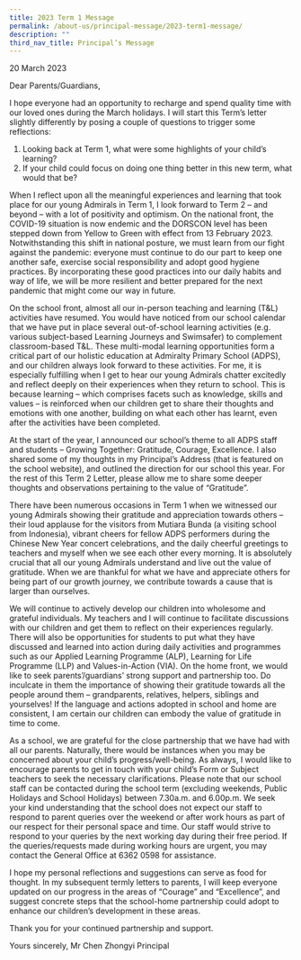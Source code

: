 ```yaml
---
title: 2023 Term 1 Message
permalink: /about-us/principal-message/2023-term1-message/
description: ""
third_nav_title: Principal’s Message
---
```

20 March 2023 

Dear Parents/Guardians,

I hope everyone had an opportunity to recharge and spend quality time with our loved ones during the March holidays. I will start this Term’s letter slightly differently by posing a couple of questions to trigger some reflections: 

1. Looking back at Term 1, what were some highlights of your child’s learning? 
2. If your child could focus on doing one thing better in this new term, what would that be?

When I reflect upon all the meaningful experiences and learning that took place for our young Admirals in Term 1, I look forward to Term 2 – and beyond – with a lot of positivity and optimism. On the national front, the COVID-19 situation is now endemic and the DORSCON level has been stepped down from Yellow to Green with effect from 13 February 2023. Notwithstanding this shift in national posture, we must learn from our fight against the pandemic: everyone must continue to do our part to keep one another safe, exercise social responsibility and adopt good hygiene practices. By incorporating these good practices into our daily habits and way of life, we will be more resilient and better prepared for the next pandemic that might come our way in future. 

On the school front, almost all our in-person teaching and learning (T&L) activities have resumed. You would have noticed from our school calendar that we have put in place several out-of-school learning activities (e.g. various subject-based Learning Journeys and Swimsafer) to complement classroom-based T&L. These multi-modal learning opportunities form a critical part of our holistic education at Admiralty Primary School (ADPS), and our children always look forward to these activities. For me, it is especially fulfilling when I get to hear our young Admirals chatter excitedly and reflect deeply on their experiences when they return to school. This is because learning – which comprises facets such as knowledge, skills and values – is reinforced when our children get to share their thoughts and emotions with one another, building on what each other has learnt, even after the activities have been completed. 

At the start of the year, I announced our school’s theme to all ADPS staff and students – Growing Together: Gratitude, Courage, Excellence.  I also shared some of my thoughts in my Principal’s Address (that is featured on the school website), and outlined the direction for our school this year. For the rest of this Term 2 Letter, please allow me to share some deeper thoughts and observations pertaining to the value of “Gratitude”. 

There have been numerous occasions in Term 1 when we witnessed our young Admirals showing their gratitude and appreciation towards others – their loud applause for the visitors from Mutiara Bunda (a visiting school from Indonesia), vibrant cheers for fellow ADPS performers during the Chinese New Year concert celebrations, and the daily cheerful greetings to teachers and myself when we see each other every morning. It is absolutely crucial that all our young Admirals understand and live out the value of gratitude. When we are thankful for what we have and appreciate others for being part of our growth journey, we contribute towards a cause that is larger than ourselves. 

We will continue to actively develop our children into wholesome and grateful individuals. My teachers and I will continue to facilitate discussions with our children and get them to reflect on their experiences regularly. There will also be opportunities for students to put what they have discussed and learned into action during daily activities and programmes such as our Applied Learning Programme (ALP), Learning for Life Programme (LLP) and Values-in-Action (VIA). On the home front, we would like to seek parents’/guardians’ strong support and partnership too. Do inculcate in them the importance of showing their gratitude towards all the people around them – grandparents, relatives, helpers, siblings and yourselves! If the language and actions adopted in school and home are consistent, I am certain our children can embody the value of gratitude in time to come.

As a school, we are grateful for the close partnership that we have had with all our parents. Naturally, there would be instances when you may be concerned about your child’s progress/well-being.  As always, I would like to encourage parents to get in touch with your child’s Form or Subject teachers to seek the necessary clarifications. Please note that our school staff can be contacted during the school term (excluding weekends, Public Holidays and School Holidays) between 7.30a.m. and 6.00p.m. We seek your kind understanding that the school does not expect our staff to respond to parent queries over the weekend or after work hours as part of our respect for their personal space and time. Our staff would strive to respond to your queries by the next working day during their free period. If the queries/requests made during working hours are urgent, you may contact the General Office at 6362 0598 for assistance.
 
I hope my personal reflections and suggestions can serve as food for thought. In my subsequent termly letters to parents, I will keep everyone updated on our progress in the areas of “Courage” and “Excellence”, and suggest concrete steps that the school-home partnership could adopt to enhance our children’s development in these areas. 

Thank you for your continued partnership and support.

Yours sincerely,
Mr Chen Zhongyi
Principal


